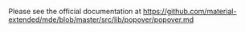 Please see the official documentation at https://github.com/material-extended/mde/blob/master/src/lib/popover/popover.md
